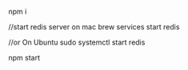 npm i

//start redis server on mac
brew services start redis

//or On Ubuntu
sudo systemctl start redis

npm start

